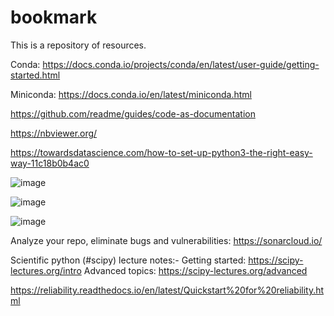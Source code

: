 # bookmark

This is a repository of resources.

Conda:
https://docs.conda.io/projects/conda/en/latest/user-guide/getting-started.html

Miniconda:
https://docs.conda.io/en/latest/miniconda.html

https://github.com/readme/guides/code-as-documentation

https://nbviewer.org/

https://towardsdatascience.com/how-to-set-up-python3-the-right-easy-way-11c18b0b4ac0


![image](https://user-images.githubusercontent.com/73946741/147046411-27887cce-7c80-4776-bffc-e624b9aac10a.png)

![image](https://user-images.githubusercontent.com/73946741/148980087-401f9f7b-eb1f-439c-b3a0-71f093134ee3.png)

![image](https://user-images.githubusercontent.com/73946741/157181182-6883c4fe-eff5-4d57-aa52-47c20be5b745.png)

Analyze your repo, eliminate bugs and vulnerabilities:
https://sonarcloud.io/

Scientific python (#scipy) lecture notes:-
Getting started: https://scipy-lectures.org/intro
Advanced topics: https://scipy-lectures.org/advanced

https://reliability.readthedocs.io/en/latest/Quickstart%20for%20reliability.html


